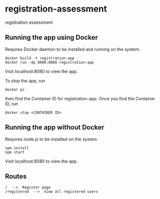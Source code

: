 # registration-assessment
registration assessment

## Running the app using Docker
Requires Docker daemon to be installed and running on the system.

```
docker build -t registration-app .
docker run -dp 8080:8080 registration-app
```
Visit localhost:8080 to view the app.

To stop the app, run 
```
docker ps
```
then find the Container ID for registration-app.
Once you find the Container ID, run 
```
docker stop <CONTAINER ID>
```

## Running the app without Docker
Requires node.js to be installed on the system.

```
npm install
npm start
```
Visit localhost:8080 to view the app.

## Routes
```
/  -->  Register page
/registered  -->  View all registered users
```
